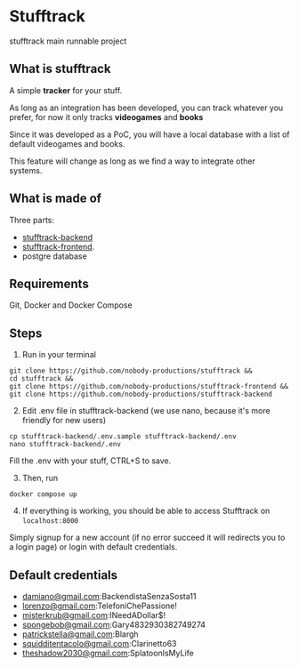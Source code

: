 # Stufftrack
stufftrack main runnable project

## What is stufftrack
A simple **tracker** for your stuff.

As long as an integration has been developed, you can track whatever you prefer, for now it only tracks **videogames** and **books**

Since it was developed as a PoC, you will have a local database with a list of default videogames and books. 

This feature will change as long as we find a way to integrate other systems.

## What is made of
Three parts:
- [stufftrack-backend](https://github.com/nobody-productions/stufftrack-backend)
- [stufftrack-frontend](https://github.com/nobody-productions/stufftrack-frontend).
- postgre database

## Requirements
Git, Docker and Docker Compose

## Steps
1. Run in your terminal
```
git clone https://github.com/nobody-productions/stufftrack &&
cd stufftrack &&
git clone https://github.com/nobody-productions/stufftrack-frontend &&
git clone https://github.com/nobody-productions/stufftrack-backend
```

2. Edit .env file in stufftrack-backend (we use nano, because it's more friendly for new users)
```
cp stufftrack-backend/.env.sample stufftrack-backend/.env
nano stufftrack-backend/.env
```

Fill the .env with your stuff, CTRL+S to save.


3. Then, run
```
docker compose up
```

4. If everything is working, you should be able to access Stufftrack on `localhost:8000`

Simply signup for a new account (if no error succeed it will redirects you to a login page) or login with default credentials.

## Default credentials
- damiano@gmail.com:BackendistaSenzaSosta11
- lorenzo@gmail.com:TelefoniChePassione!
- misterkrub@gmail.com:INeedADollar$!
- spongebob@gmail.com:Gary4832930382749274
- patrickstella@gmail.com:Blargh
- squidditentacolo@gmail.com:Clarinetto63
- theshadow2030@gmail.com:SplatoonIsMyLife
